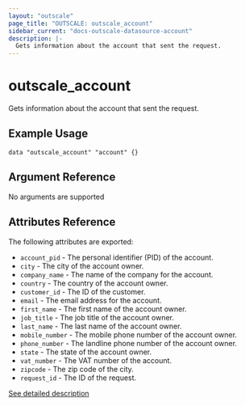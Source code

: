 ```yaml
---
layout: "outscale"
page_title: "OUTSCALE: outscale_account"
sidebar_current: "docs-outscale-datasource-account"
description: |-
  Gets information about the account that sent the request.
---
```


# outscale_account

Gets information about the account that sent the request.

## Example Usage

```hcl
data "outscale_account" "account" {}
```

## Argument Reference

No arguments are supported

## Attributes Reference

The following attributes are exported:

* `account_pid` - The personal identifier (PID) of the account.
* `city` - The city of the account owner.
* `company_name` - The name of the company for the account.
* `country` - The country of the account owner.
* `customer_id` - The ID of the customer.
* `email` - The email address for the account.
* `first_name` - The first name of the account owner.
* `job_title` - The job title of the account owner.
* `last_name` - The last name of the account owner.
* `mobile_number` - The mobile phone number of the account owner.
* `phone_number` - The landline phone number of the account owner.
* `state` - The state of the account owner.
* `vat_number` - The VAT number of the account.
* `zipcode` - The zip code of the city.
* `request_id` - The ID of the request.

[See detailed description](http://docs.outscale.com/api_icu/operations/Action_GetAccount_get.html#_api_icu-action_getaccount_get)
